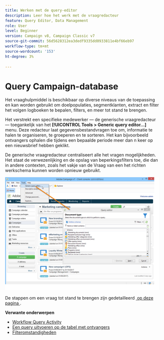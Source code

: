 ```yaml
---
title: Werken met de query-editor
description: Leer hoe het werk met de vraagredacteur
feature: Query Editor, Data Management
role: User
level: Beginner
version: Campaign v8, Campaign Classic v7
source-git-commit: 56d5628312ea3dedf9335dd0933811e4bf66eb97
workflow-type: tm+mt
source-wordcount: '153'
ht-degree: 3%

---
```


# Query Campaign-database

Het vraaghulpmiddel is beschikbaar op diverse niveaus van de toepassing en kan worden gebruikt om doelpopulaties, segmentklanten, extract en filter het volgen logboeken te bepalen, filters, en meer tot stand te brengen.

Het verstrekt een specifieke medewerker — de generische vraagredacteur — toegankelijk van het **[!UICONTROL Tools > Generic query editor...]** menu. Deze redacteur laat gegevensbestandvragen toe om, informatie te halen te organiseren, te groeperen en te sorteren. Het kan bijvoorbeeld ontvangers ophalen die tijdens een bepaalde periode meer dan n keer op een nieuwsbrief hebben geklikt.

De generische vraagredacteur centraliseert alle het vragen mogelijkheden. Het staat de verwezenlijking en de opslag van beperkingsfilters toe, die dan in andere contexten, zoals het vakje van de Vraag van een het richten werkschema kunnen worden opnieuw gebruikt.

![&#x200B; heb toegang tot de vraagredacteur en selecteer een lijst &#x200B;](assets/query_editor_nveau_21.png)


De stappen om een vraag tot stand te brengen zijn gedetailleerd [&#x200B; op deze pagina &#x200B;](design-queries.md).

<!--
Contexts to use the query editor iin Campaign are listed below:

|Usage|Example|
|  ---  |  ---  |
|**Define a Query activity in a workflow**: Define the criteria to query Campaign database in a workflow. [Learn how to configure the Query activity](../../automation/workflow/query.md)|![Image showing how to configure a query activity in a workflow](../../automation/workflow/assets/query-activity.png){width="200" align="center" zoomable="yes"}|
|**Define audiences**: Specify the population you want to target in your messages, and effortlessly create new audiences tailored to your needs. [Learn how to build audiences](../start/create-message.md#define-the-target-audience)|![Image showing how to access the audience creation interface](../send/sms/assets/audience_to.png){width="200" align="center" zoomable="yes"}|
|**Define audiences**: Specify the population you want to target in your messages or workflows, and effortlessly create new audiences tailored to your needs. [Learn how to build audiences](../audiences/create-audiences.md)|![Image showing how to access the audience creation interface](../audiences/assets/targeting-wf-age-filter.png){width="200" align="center" zoomable="yes"}|
|**Customize workflow activities**: Apply rules within workflow activities, such as **Split** and **Reconciliation**, to align with your specific requirements. [Learn more about workflow activities](../../automation/workflow/activities.md)|![Image showing how to access workflow customization options](assets/access-workflow.png){width="200" align="center" zoomable="yes"}|
|**Predefined filters**: Create predefined filters that serve as shortcuts during various filtering operations, whether you're working with data lists or forming the audience for a delivery. [Learn how to work with predefined filters](../get-started/predefined-filters.md)|![Image showing how to access predefined filters](assets/access-predefined-filter.png){width="200" align="center" zoomable="yes"}|
|**Filter reports data**: Add rules to filter the data displayed in reports. [Learn how to work with reports](../reporting/gs-reports.md)|![Image showing how to filter data in reports](assets/access-reports.png){width="200" align="center" zoomable="yes"}|
|**Customize lists**: Create custom rules to filter the data displayed in lists such as recipients or deliveries lists. [Learn how to filter lists](../get-started/list-filters.md#list-built-in-filters)|![Image showing how to customize list filters](assets/access-lists.png){width="200" align="center" zoomable="yes"}|
|**Build conditional content**: Make email content dynamic by creating conditions that define which content should be displayed to different recipients, ensuring personalized and relevant messaging. [Learn how to build conditional content](../personalization/conditions.md)|![Image showing how to create conditional content](assets/conditional-content.png){width="200" align="center" zoomable="yes"}|
-->

**Verwante onderwerpen**

* [Workflow Query Activity](../../automation/workflow/query.md)
* [Een query uitvoeren op de tabel met ontvangers](../../automation/workflow/querying-recipient-table.md)
* [Filteromstandigheden](filter-conditions.md)